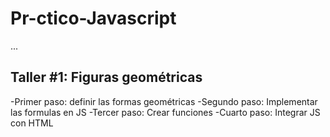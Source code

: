 # Pr-ctico-Javascript

...

## Taller #1: Figuras geométricas

-Primer paso: definir las formas geométricas
-Segundo paso: Implementar las formulas en JS
-Tercer paso: Crear funciones 
-Cuarto paso: Integrar JS con HTML